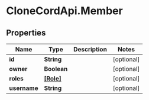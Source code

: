 # CloneCordApi.Member

## Properties
Name | Type | Description | Notes
------------ | ------------- | ------------- | -------------
**id** | **String** |  | [optional] 
**owner** | **Boolean** |  | [optional] 
**roles** | [**[Role]**](Role.md) |  | [optional] 
**username** | **String** |  | [optional] 


